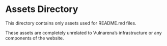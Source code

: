 # Assets Directory

This directory contains only assets used for README.md files.

These assets are completely unrelated to Vulnarena’s infrastructure or any components of the website.
